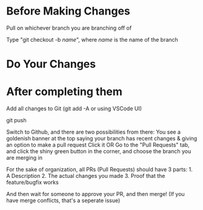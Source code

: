 # Before Making Changes
Pull on whichever branch you are branching off of

Type "git checkout -b *name*", where *name* is the name of the branch

# Do Your Changes

# After completing them
Add all changes to Git (git add -A or using VSCode UI)

git push

Switch to Github, and there are two possibilities from there:
    You see a goldenish banner at the top saying your branch has recent changes & giving an option to make a pull request
        Click it
    OR
    Go to the "Pull Requests" tab, and click the shiny green button in the corner, and choose the branch you are merging in

For the sake of organization, all PRs (Pull Requests) should have 3 parts:
    1. A Description
    2. The actual changes you made
    3. Proof that the feature/bugfix works

And then wait for someone to approve your PR, and then merge!
    (If you have merge conflicts, that's a seperate issue)